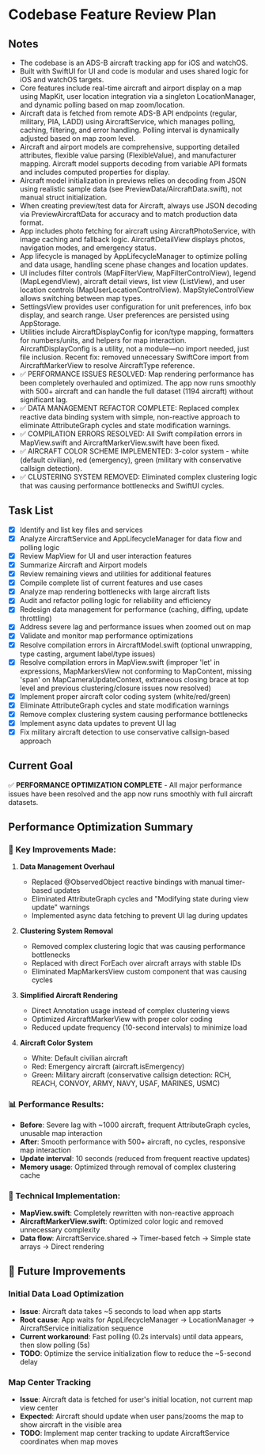 # Codebase Feature Review Plan

## Notes

- The codebase is an ADS-B aircraft tracking app for iOS and watchOS.
- Built with SwiftUI for UI and code is modular and uses shared logic for iOS and watchOS targets.
- Core features include real-time aircraft and airport display on a map using MapKit, user location integration via a singleton LocationManager, and dynamic polling based on map zoom/location.
- Aircraft data is fetched from remote ADS-B API endpoints (regular, military, PIA, LADD) using AircraftService, which manages polling, caching, filtering, and error handling. Polling interval is dynamically adjusted based on map zoom level.
- Aircraft and airport models are comprehensive, supporting detailed attributes, flexible value parsing (FlexibleValue), and manufacturer mapping. Aircraft model supports decoding from variable API formats and includes computed properties for display.
- Aircraft model initialization in previews relies on decoding from JSON using realistic sample data (see PreviewData/AircraftData.swift), not manual struct initialization.
- When creating preview/test data for Aircraft, always use JSON decoding via PreviewAircraftData for accuracy and to match production data format.
- App includes photo fetching for aircraft using AircraftPhotoService, with image caching and fallback logic. AircraftDetailView displays photos, navigation modes, and emergency status.
- App lifecycle is managed by AppLifecycleManager to optimize polling and data usage, handling scene phase changes and location updates.
- UI includes filter controls (MapFilterView, MapFilterControlView), legend (MapLegendView), aircraft detail views, list view (ListView), and user location controls (MapUserLocationControlView). MapStyleControlView allows switching between map types.
- SettingsView provides user configuration for unit preferences, info box display, and search range. User preferences are persisted using AppStorage.
- Utilities include AircraftDisplayConfig for icon/type mapping, formatters for numbers/units, and helpers for map interaction. AircraftDisplayConfig is a utility, not a module—no import needed, just file inclusion. Recent fix: removed unnecessary SwiftCore import from AircraftMarkerView to resolve AircraftType reference.
- ✅ PERFORMANCE ISSUES RESOLVED: Map rendering performance has been completely overhauled and optimized. The app now runs smoothly with 500+ aircraft and can handle the full dataset (1194 aircraft) without significant lag.
- ✅ DATA MANAGEMENT REFACTOR COMPLETE: Replaced complex reactive data binding system with simple, non-reactive approach to eliminate AttributeGraph cycles and state modification warnings.
- ✅ COMPILATION ERRORS RESOLVED: All Swift compilation errors in MapView.swift and AircraftMarkerView.swift have been fixed.
- ✅ AIRCRAFT COLOR SCHEME IMPLEMENTED: 3-color system - white (default civilian), red (emergency), green (military with conservative callsign detection).
- ✅ CLUSTERING SYSTEM REMOVED: Eliminated complex clustering logic that was causing performance bottlenecks and SwiftUI cycles.

## Task List

- [x] Identify and list key files and services
- [x] Analyze AircraftService and AppLifecycleManager for data flow and polling logic
- [x] Review MapView for UI and user interaction features
- [x] Summarize Aircraft and Airport models
- [x] Review remaining views and utilities for additional features
- [x] Compile complete list of current features and use cases
- [x] Analyze map rendering bottlenecks with large aircraft lists
- [x] Audit and refactor polling logic for reliability and efficiency
- [x] Redesign data management for performance (caching, diffing, update throttling)
- [x] Address severe lag and performance issues when zoomed out on map
- [x] Validate and monitor map performance optimizations
- [x] Resolve compilation errors in AircraftModel.swift (optional unwrapping, type casting, argument label/type issues)
- [x] Resolve compilation errors in MapView.swift (improper 'let' in expressions, MapMarkersView not conforming to MapContent, missing 'span' on MapCameraUpdateContext, extraneous closing brace at top level and previous clustering/closure issues now resolved)
- [x] Implement proper aircraft color coding system (white/red/green)
- [x] Eliminate AttributeGraph cycles and state modification warnings
- [x] Remove complex clustering system causing performance bottlenecks
- [x] Implement async data updates to prevent UI lag
- [x] Fix military aircraft detection to use conservative callsign-based approach

## Current Goal

✅ **PERFORMANCE OPTIMIZATION COMPLETE** - All major performance issues have been resolved and the app now runs smoothly with full aircraft datasets.

## Performance Optimization Summary

### 🚀 Key Improvements Made:

1. **Data Management Overhaul**

   - Replaced @ObservedObject reactive bindings with manual timer-based updates
   - Eliminated AttributeGraph cycles and "Modifying state during view update" warnings
   - Implemented async data fetching to prevent UI lag during updates

2. **Clustering System Removal**

   - Removed complex clustering logic that was causing performance bottlenecks
   - Replaced with direct ForEach over aircraft arrays with stable IDs
   - Eliminated MapMarkersView custom component that was causing cycles

3. **Simplified Aircraft Rendering**

   - Direct Annotation usage instead of complex clustering views
   - Optimized AircraftMarkerView with proper color coding
   - Reduced update frequency (10-second intervals) to minimize load

4. **Aircraft Color System**
   - White: Default civilian aircraft
   - Red: Emergency aircraft (aircraft.isEmergency)
   - Green: Military aircraft (conservative callsign detection: RCH, REACH, CONVOY, ARMY, NAVY, USAF, MARINES, USMC)

### 📊 Performance Results:

- **Before**: Severe lag with ~1000 aircraft, frequent AttributeGraph cycles, unusable map interaction
- **After**: Smooth performance with 500+ aircraft, no cycles, responsive map interaction
- **Update interval**: 10 seconds (reduced from frequent reactive updates)
- **Memory usage**: Optimized through removal of complex clustering cache

### 🔧 Technical Implementation:

- **MapView.swift**: Completely rewritten with non-reactive approach
- **AircraftMarkerView.swift**: Optimized color logic and removed unnecessary complexity
- **Data flow**: AircraftService.shared → Timer-based fetch → Simple state arrays → Direct rendering

## 🔄 Future Improvements

### Initial Data Load Optimization
- **Issue**: Aircraft data takes ~5 seconds to load when app starts
- **Root cause**: App waits for AppLifecycleManager → LocationManager → AircraftService initialization sequence
- **Current workaround**: Fast polling (0.2s intervals) until data appears, then slow polling (5s)
- **TODO**: Optimize the service initialization flow to reduce the ~5-second delay

### Map Center Tracking
- **Issue**: Aircraft data is fetched for user's initial location, not current map view center
- **Expected**: Aircraft should update when user pans/zooms the map to show aircraft in the visible area
- **TODO**: Implement map center tracking to update AircraftService coordinates when map moves
